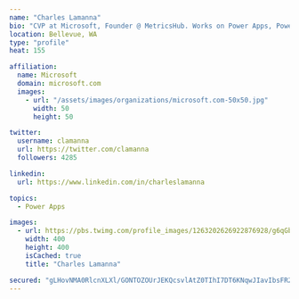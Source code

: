 ```yaml
---
name: "Charles Lamanna"
bio: "CVP at Microsoft, Founder @ MetricsHub. Works on Power Apps, Power Automate, Power Virtual Agent, Common Data Service and Dynamics 365."
location: Bellevue, WA
type: "profile"
heat: 155

affiliation:
  name: Microsoft
  domain: microsoft.com
  images:
    - url: "/assets/images/organizations/microsoft.com-50x50.jpg"
      width: 50
      height: 50

twitter:
  username: clamanna
  url: https://twitter.com/clamanna
  followers: 4285

linkedin:
  url: https://www.linkedin.com/in/charleslamanna

topics:
  - Power Apps

images:
  - url: https://pbs.twimg.com/profile_images/1263202626922876928/g6qGbHZ-_400x400.jpg
    width: 400
    height: 400
    isCached: true
    title: "Charles Lamanna"

secured: "gLHovNMA0RlcnXLXl/GONTOZOUrJEKQcsvlAtZ0TIhI7DT6KNqwJIavIbsFR2zRbPGqSc8WnOKqIIKi2xEdG+Cxrlm0D1zfWsKA4CLp+XjBnmCOZii77tM0C/dBt6PUorlN+yPW+vN33cvuo43xIoEbdxlvgT90aF7Gl/CPvBJKlladWOFjL0IMGUbVmBgK/O1wdDpfq0WcW+fEgqvTIpXfi0CjvbOYsRArz4yRu9+RAKwMijr3p/z96PcXvCKcuQHIXHdyk9pVoiGNszfAjxV2cIbwRHWpxTMQnqTw/KAJWCwEyuf4DwcxfKRNBnaE+K3DW0git8Ub7J9gRbwQSacCKfjVJhKhEV8scv4n7aW1FSmFwGGCUzI5fFR45aWjWGRazkCi7cifyYV3t+4+WlAj750MTxHgfpJiNWFIb6vs=;DXBJBa1dEqY3uN1c27UElg=="
---
```


